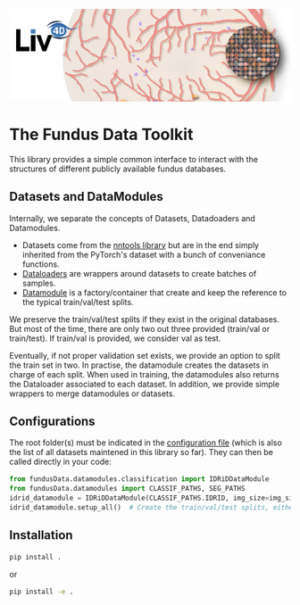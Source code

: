![header](imgs/header.png)


# The Fundus Data Toolkit

This library provides a simple common interface to interact with the structures of different publicly available fundus databases.


## Datasets and DataModules

Internally, we separate the concepts of Datasets, Datadoaders and Datamodules.

- Datasets come from the [nntools library](https://github.com/ClementPla/NNTools/blob/main/src/nntools/dataset/abstract_image_dataset.py) but are in the end simply inherited from the PyTorch's dataset with a bunch of conveniance functions.
- [Dataloaders](https://pytorch.org/docs/stable/data.html#torch.utils.data.DataLoader) are wrappers around datasets to create batches of samples.
- [Datamodule](https://lightning.ai/docs/pytorch/stable/data/datamodule.html) is a factory/container that create and keep the reference to the typical train/val/test splits. 

We preserve the train/val/test splits if they exist in the original databases. But most of the time, there are only two out three provided (train/val or train/test).  If train/val is provided, we consider val as test.

Eventually, if not proper validation set exists, we provide an option to split the train set in two. 
In practise, the datamodule creates the datasets in charge of each split. When used in training, the datamodules also returns the Dataloader associated to each dataset. 
In addition, we provide simple wrappers to merge datamodules or datasets.

## Configurations

The root folder(s) must be indicated in the [configuration file](config/config.yaml) (which is also the list of all datasets maintened in this library so far). 
They can then be called directly in your code:

```python
from fundusData.datamodules.classification import IDRiDDataModule
from fundusData.datamodules import CLASSIF_PATHS, SEG_PATHS
idrid_datamodule = IDRiDDataModule(CLASSIF_PATHS.IDRID, img_size=img_size, batch_size=8)
idrid_datamodule.setup_all()  # Create the train/val/test splits, either from existing splits or from the argments provided to the datamodule
```

## Installation

```bash
pip install .
```

or
```bash
pip install -e .
```